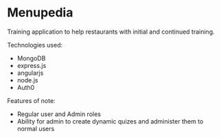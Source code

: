 Menupedia
=========
Training application to help restaurants with initial and continued training.

Technologies used: 
* MongoDB
* express.js
* angularjs
* node.js
* Auth0

Features of note:
* Regular user and Admin roles
* Ability for admin to create dynamic quizes and administer them to normal users

